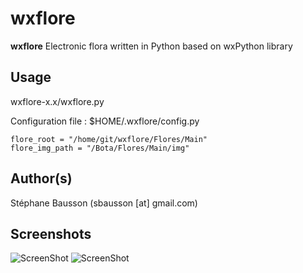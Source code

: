 # wxflore
**wxflore** Electronic flora written in Python based on wxPython library

## Usage
wxflore-x.x/wxflore.py

Configuration file : $HOME/.wxflore/config.py
```
flore_root = "/home/git/wxflore/Flores/Main"
flore_img_path = "/Bota/Flores/Main/img"
```

## Author(s)
Stéphane Bausson (sbausson [at] gmail.com)

## Screenshots

![ScreenShot](https://cloud.githubusercontent.com/assets/9042285/11195374/ef260e5c-8cb1-11e5-89e6-9337b1263fa6.png)
![ScreenShot](https://cloud.githubusercontent.com/assets/9042285/11195375/ef4884c8-8cb1-11e5-9c94-304970b53efe.png)